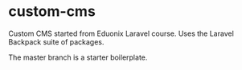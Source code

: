 # custom-cms
Custom CMS started from Eduonix Laravel course. Uses the Laravel Backpack suite of packages.

The master branch is a starter boilerplate.
